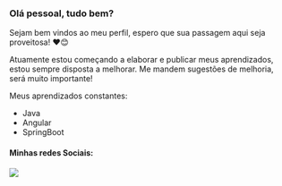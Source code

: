 ### Olá pessoal, tudo bem?

Sejam bem vindos ao meu perfil, espero que sua passagem aqui seja proveitosa! ❤️😊

Atuamente estou começando a elaborar e publicar meus aprendizados, estou sempre disposta a melhorar. Me mandem sugestões de melhoria, será muito importante!

Meus aprendizados constantes:

- Java
- Angular
- SpringBoot


#### Minhas redes Sociais:
<a href="https://www.linkedin.com/in/iamfernandareis" target="_blank"><img loading="lazy" src="https://img.shields.io/badge/-LinkedIn-%230077B5?style=for-the-badge&logo=linkedin&logoColor=white" target="_blank">
